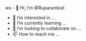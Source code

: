 ws - 👋 Hi, I’m @Ruparamkoli
- 👀 I’m interested in ...
- 🌱 I’m currently learning ...
- 💞️ I’m looking to collaborate on ...
- 📫 How to reach me ...

<!---
Ruparamkoli/Ruparamkoli is a ✨ special ✨ repository because its `README.md` (this file) appears on your GitHub profile.
You can click the Preview link to take a look at your changes.
--->
